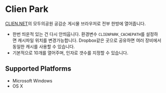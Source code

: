 Clien Park
===========
[CLIEN.NET](https://www.clien.net/)의 모두의공원 공감순 게시물 브라우저로 전부 한방에 열어줍니다.
* 한번 띄운적 있는 건 다시 안띄웁니다. 환경변수 `CLIENPARK_CACHEPATH`를 설정하면 캐시파일 위치를 변경가능합니다. Dropbox같은 곳으로 공유하면 여러 장비에서 동일한 캐시를 사용할 수 있습니다. 
* 기본적으로 10개를 열어주며, 인자로 갯수를 지정할 수 있습니다.

Supported Platforms
--------------------

* Microsoft Windows
* OS X

